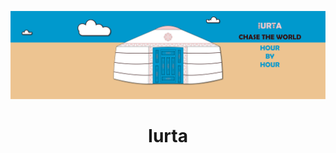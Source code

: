 ![Iurta](https://github.com/Iurta-Saiga/Iurta-Saiga/blob/main/iurta_banner_github_readme.svg)

<h1 align=center> Iurta </h1>

